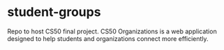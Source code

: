 student-groups
==============

Repo to host CS50 final project. CS50 Organizations is a web application designed to help students and organizations connect more efficiently.
